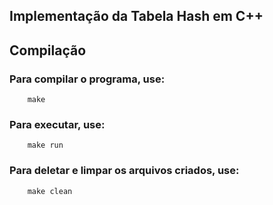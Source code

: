 ## Implementação da Tabela Hash em C++
## Compilação
### Para compilar o programa, use:
```
    make
```
### Para executar, use:
```
    make run
```
### Para deletar e limpar os arquivos criados, use:
```
    make clean
```